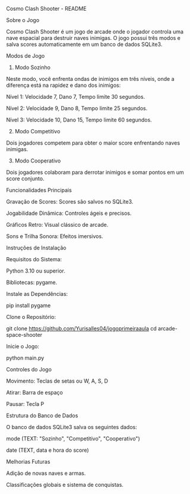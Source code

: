 Cosmo Clash Shooter - README

Sobre o Jogo

Cosmo Clash Shooter é um jogo de arcade onde o jogador controla uma nave espacial para destruir naves inimigas. O jogo possui três modos e salva scores automaticamente em um banco de dados SQLite3.

Modos de Jogo

1. Modo Sozinho

Neste modo, você enfrenta ondas de inimigos em três níveis, onde a diferença está na rapidez e dano dos inimigos:

Nível 1: Velocidade 7, Dano 7, Tempo limite 30 segundos.

Nível 2: Velocidade 9, Dano 8, Tempo limite 25 segundos.

Nível 3: Velocidade 10, Dano 15, Tempo limite 60 segundos.

2. Modo Competitivo

Dois jogadores competem para obter o maior score enfrentando naves inimigas.

3. Modo Cooperativo

Dois jogadores colaboram para derrotar inimigos e somar pontos em um score conjunto.

Funcionalidades Principais

Gravação de Scores: Scores são salvos no SQLite3.

Jogabilidade Dinâmica: Controles ágeis e precisos.

Gráficos Retro: Visual clássico de arcade.

Sons e Trilha Sonora: Efeitos imersivos.

Instruções de Instalação

Requisitos do Sistema:

Python 3.10 ou superior.

Bibliotecas: pygame.

Instale as Dependências:

pip install pygame

Clone o Repositório:

git clone https://github.com/Yurisalles04/jogoprimeiraaula
cd arcade-space-shooter

Inicie o Jogo:

python main.py

Controles do Jogo

Movimento: Teclas de setas ou W, A, S, D

Atirar: Barra de espaço

Pausar: Tecla P

Estrutura do Banco de Dados

O banco de dados SQLite3 salva os seguintes dados:

mode (TEXT: "Sozinho", "Competitivo", "Cooperativo")

date (TEXT, data e hora do score)

Melhorias Futuras

Adição de novas naves e armas.

Classificações globais e sistema de conquistas.